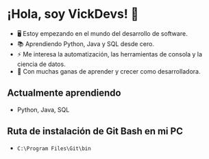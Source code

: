 # ¡Hola, soy VickDevs! 👋

- 🖥️ Estoy empezando en el mundo del desarrollo de software.
- 📚 Aprendiendo Python, Java y SQL desde cero.
- ⚡ Me interesa la automatización, las herramientas de consola y la ciencia de datos.
- 🚀 Con muchas ganas de aprender y crecer como desarrolladora.

## Actualmente aprendiendo
- Python, Java, SQL

## Ruta de instalación de Git Bash en mi PC
- `C:\Program Files\Git\bin`
